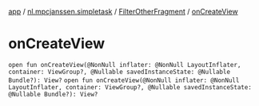 [app](../../index.md) / [nl.mpcjanssen.simpletask](../index.md) / [FilterOtherFragment](index.md) / [onCreateView](.)

# onCreateView

`open fun onCreateView(@NonNull inflater: @NonNull LayoutInflater, container: ViewGroup?, @Nullable savedInstanceState: @Nullable Bundle?): View?`
`open fun onCreateView(@NonNull inflater: @NonNull LayoutInflater, container: ViewGroup?, @Nullable savedInstanceState: @Nullable Bundle?): View?`
